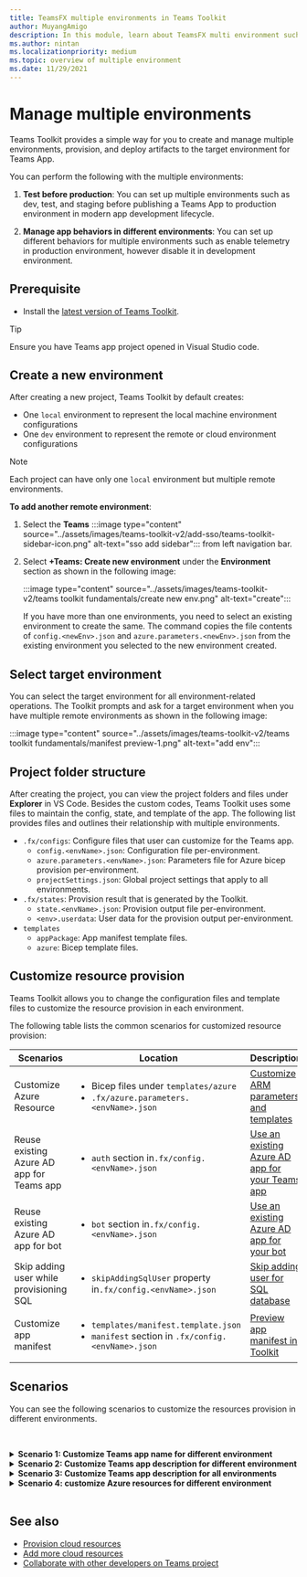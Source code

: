 ```yaml
---
title: TeamsFX multiple environments in Teams Toolkit
author: MuyangAmigo
description: In this module, learn about TeamsFX multi environment such as, create a new environment, select target environment and more
ms.author: nintan
ms.localizationpriority: medium
ms.topic: overview of multiple environment
ms.date: 11/29/2021
---
```


# Manage multiple environments

 Teams Toolkit provides a simple way for you to create and manage multiple environments, provision, and deploy artifacts to the target environment for Teams App.

 You can perform the following with the multiple environments:

1. **Test before production**: You can set up multiple environments such as dev, test, and staging before publishing a Teams App to production environment in modern app development lifecycle.

2. **Manage app behaviors in different environments**: You can set up different behaviors for multiple environments such as enable telemetry in production environment, however disable it in development environment.

## Prerequisite

* Install the [latest version of Teams Toolkit](https://marketplace.visualstudio.com/items?itemName=TeamsDevApp.ms-teams-vscode-extension).

> [!TIP]
> Ensure you have Teams app project opened in Visual Studio code.

## Create a new environment

After creating a new project, Teams Toolkit by default creates:

* One `local` environment to represent the local machine environment configurations
* One `dev` environment to represent the remote or cloud environment configurations

> [!NOTE]
> Each project can have only one `local` environment but multiple remote environments.

**To add another remote environment**:

1. Select the **Teams** :::image type="content" source="../assets/images/teams-toolkit-v2/add-sso/teams-toolkit-sidebar-icon.png" alt-text="sso add sidebar"::: from left navigation bar.
2. Select **+Teams: Create new environment** under the **Environment** section as shown in the following image:

   :::image type="content" source="../assets/images/teams-toolkit-v2/teams toolkit fundamentals/create new env.png" alt-text="create":::

   If you have more than one environments, you need to select an existing environment to create the same. The command copies the file contents of `config.<newEnv>.json` and `azure.parameters.<newEnv>.json` from the existing environment you selected to the new environment created.

## Select target environment

You can select the target environment for all environment-related operations. The Toolkit prompts and ask for a target environment when you have multiple remote environments as shown in the following image:

:::image type="content" source="../assets/images/teams-toolkit-v2/teams toolkit fundamentals/manifest preview-1.png" alt-text="add env":::

## Project folder structure

After creating the project, you can view the project folders and files under **Explorer** in VS Code. Besides the custom codes, Teams Toolkit uses some files to maintain the config, state, and template of the app. The following list provides files and outlines their relationship with multiple environments.

* `.fx/configs`: Configure files that user can customize for the Teams app.
  * `config.<envName>.json`: Configuration file per-environment.
  * `azure.parameters.<envName>.json`: Parameters file for Azure bicep provision per-environment.
  * `projectSettings.json`: Global project settings that apply to all environments.
* `.fx/states`: Provision result that is generated by the Toolkit.
  * `state.<envName>.json`: Provision output file per-environment.
  * `<env>.userdata`: User data for the provision output per-environment.
* `templates`
  * `appPackage`: App manifest template files.
  * `azure`: Bicep template files.

## Customize resource provision

Teams Toolkit allows you to change the configuration files and template files to customize the resource provision in each environment.

The following table lists the common scenarios for customized resource provision:

| Scenarios | Location| Description |
| --- | --- | --- |
| Customize Azure Resource | <ul> <li>Bicep files under `templates/azure`</li> <li>`.fx/azure.parameters.<envName>.json`</li></ul> | [Customize ARM parameters and templates](provision.md#customize-arm-parameters-and-templates) |
| Reuse existing Azure AD app for Teams app | <ul> <li>`auth` section in`.fx/config.<envName>.json`</li> </ul> |  [Use an existing Azure AD app for your Teams app](provision.md#use-an-existing-azure-ad-app-for-your-teams-app) |
| Reuse existing Azure AD app for bot | <ul> <li>`bot` section in`.fx/config.<envName>.json`</li> </ul> | [Use an existing Azure AD app for your bot](provision.md#use-an-existing-azure-ad-app-for-your-bot) |
| Skip adding user while provisioning SQL | <ul> <li>`skipAddingSqlUser` property in`.fx/config.<envName>.json`</li> </ul> | [Skip adding user for SQL database](provision.md#skip-adding-user-for-sql-database) |
| Customize app manifest | <ul> <li>`templates/manifest.template.json`</li> <li>`manifest` section in `.fx/config.<envName>.json`</li>  </ul> | [Preview app manifest in Toolkit](TeamsFx-preview-and-customize-app-manifest.md)|

## Scenarios

You can see the following scenarios to customize the resources provision in different environments.
<br>

<br><details>
<summary><b>Scenario 1: Customize Teams app name for different environment
</b></summary>

You can set the Teams app name to `myapp(dev)` for the default environment `dev` and `myapp(staging)` for the staging environment `staging`.

Follow the steps for customization:

1. Open config file `.fx/configs/config.dev.json`.
2. Update the property of *manifest > appName > short* to `myapp(dev)`.

  The updates to `.fx/configs/config.dev.json` are as follows:

  ```json
  {
      "$schema": "https://aka.ms/teamsfx-env-config-schema",
      "description": "You can customize the TeamsFx config for different environments.   Visit https://aka.ms/teamsfx-env-config to learn more about this.",
      "manifest": {
          "appName": {
              "short": "myapp(dev)"
              ...
          }
      }
      ...
  }
  ```

3. Create a new environment and name it `staging` if it doesn't exist.
4. Open config file `.fx/configs/config.staging.json`.
5. Update the same property `myapp(staging)`.
6. Run provision command on `dev` and `staging` environment to update the app name in remote environments. To run provision command with Teams Toolkit, see [provision](provision.md#provision-using-teams-toolkit).

</details>

<details>
<summary><b>Scenario 2: Customize Teams app description for different environment</b></summary>

You can set different Teams app description for the different environments:

* For the default environment `dev`, the description is `my app description for dev`.
* For the staging environment `staging`, the description is `my app description for staging`.

Follow the steps for customization:

1. Open config file `.fx/configs/config.dev.json`.
2. Add new property of *manifest > description > short* with value `my app description for dev`.

  The updates to `.fx/configs/config.dev.json` are as follows:

  ```json
  {
      "$schema": "https://aka.ms/teamsfx-env-config-schema",
      "description": "You can customize the TeamsFx config for different environments.   Visit https://aka.ms/teamsfx-env-config to learn more about this.",
      "manifest": {
          ...
          "description": {
              "short": "`my app description for dev"
              ...
          }
      }
      ...
  }
  ```

3. Create a new environment and name it `staging` if it doesn't exist.
4. Open config file `.fx/configs/config.staging.json`.
5. Add the same property to `my app description for staging`.
6. Open Teams app manifest template `templates/appPackage/manifest.template.json`.
7. Update the property `description > short` to use the **variable** defined in configure files with mustache syntax `{{config.manifest.description.short}}`.
  
  The updates to `manifest.template.json` are as follows:

  ```json
  {
    "$schema": "https://developer.microsoft.com/en-us/json-schemas/teams/v1.11/MicrosoftTeams.schema.json",
    "manifestVersion": "1.11",
    "version": "1.0.0",
    ...
    "description": {
      "short": "{{config.manifest.description.short}}", 
      ...
    },
    ...
  }
  ```

8. Run provision command against `dev` and `staging` environment to update the app name in remote environments.

</details>

<details>
<summary><b>Scenario 3: Customize Teams app description for all environments</b></summary>

You can set the description of Teams app to `my app description` for all the environments.

As the Teams app manifest template is shared across all environments, we can update the description value in it for our target:

1. Open Teams app manifest template `templates/appPackage/manifest.template.json`.
2. Update the property `description > short` with **hard-coded string** `my app description`.
  
  The updates to `manifest.template.json` are as follows:

  ```json
  {
    "$schema": "https://developer.microsoft.com/en-us/json-schemas/teams/v1.11/MicrosoftTeams.schema.json",
    "manifestVersion": "1.11",
    "version": "1.0.0",
    ...
    "description": {
      "short": "my app description",
      ...
    },
    ...
  }

  ```

3. Run the provision command against **all** environment to update the app name in remote environments.

</details>

<details>
<br><summary><b>Scenario 4: customize Azure resources for different environment</b></summary>
You can customize Azure resources for each environment, for example edit the environment corresponding to
fx/configs/azure.parameters.{env}.json file to specify Azure Function name.

For more information on Bicep template and parameter files, see [provision cloud resources](provision.md)
</details>
</br>

## See also

* [Provision cloud resources](provision.md)
* [Add more cloud resources](add-resource.md)
* [Collaborate with other developers on Teams project](TeamsFx-collaboration.md)
